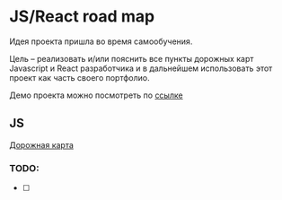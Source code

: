 # JS/React road map

Идея проекта пришла во время самообучения.

Цель – реализовать и/или пояснить все пункты дорожных карт Javascript и React разработчика и в дальнейшем использовать
этот проект как часть своего портфолио.

Демо проекта можно посмотреть по [ссылке](https://react-roadmap-xi.vercel.app/)

## JS
[Дорожная карта](https://roadmap.sh/javascript)

### TODO:
- [ ] 